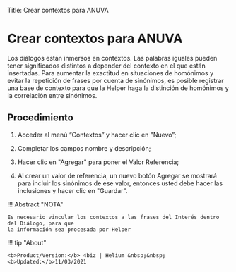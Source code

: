 Title: Crear contextos para ANUVA
# Crear contextos para ANUVA

Los diálogos están inmersos en contextos. Las palabras iguales pueden tener significados distintos a depender del contexto en el que están insertadas. Para aumentar la exactitud en situaciones de homónimos y evitar la repetición de frases por cuenta de sinónimos, es posible registrar una base de contexto para que la Helper haga la distinción de homónimos y la correlación entre sinónimos.

Procedimiento
-----------

1. Acceder al menú “Contextos” y hacer clic en "Nuevo”;

2. Completar los campos nombre y descripción;

3. Hacer clic en "Agregar" para poner el Valor Referencia;

4. Al crear un valor de referencia, un nuevo botón Agregar se mostrará para incluir los sinónimos de ese valor, entonces usted debe hacer las inclusiones y hacer clic en "Guardar".

!!! Abstract "NOTA"

    Es necesario vincular los contextos a las frases del Interés dentro del Diálogo, para que 
    la información sea procesada por Helper
    
    
!!! tip "About"

    <b>Product/Version:</b> 4biz | Helium &nbsp;&nbsp;
    <b>Updated:</b>11/03/2021
   
